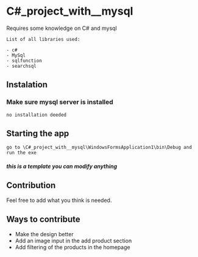 # C#_project_with__mysql

Requires some knowledge on C# and mysql

    List of all libraries used:

    - c#
    - MySql
    - sqlfunction
    - searchsql

## Instalation

### Make sure mysql server is installed 

    no installation deeded



## Starting the app


    go to \C#_project_with__mysql\WindowsFormsApplication1\bin\Debug and run the exe

##### this is a template you can modify anything

## Contribution

Feel free to add what you think is needed.

## Ways to contribute

- Make the design better
- Add an image input in the add product section
- Add filtering of the products in the homepage
